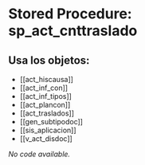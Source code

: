 # Stored Procedure: sp_act_cnttraslado

## Usa los objetos:
- [[act_hiscausa]]
- [[act_inf_con]]
- [[act_inf_tipos]]
- [[act_plancon]]
- [[act_traslados]]
- [[gen_subtipodoc]]
- [[sis_aplicacion]]
- [[v_act_disdoc]]

*No code available.*
